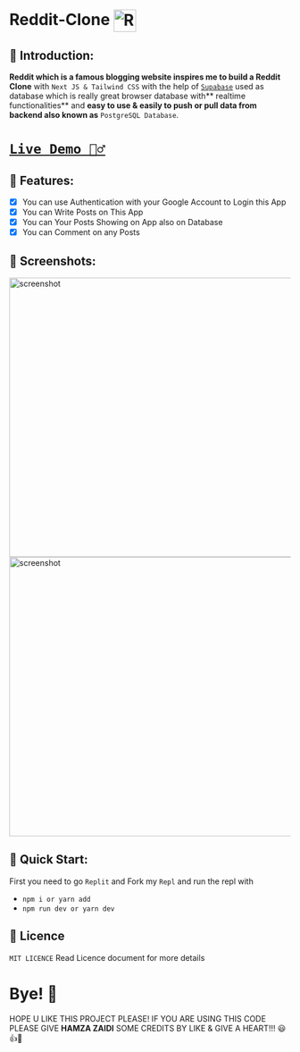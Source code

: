 # Reddit-Clone <img src="https://user-images.githubusercontent.com/52501040/187037052-96038786-673e-40f7-9f29-931702f4bd69.PNG" width="40" height="40" align="center" alt="Reddit icon" />

## 🧮 Introduction:

**Reddit which is a famous blogging website inspires me to build a Reddit Clone** with `Next JS & Tailwind CSS` with the help of [`Supabase`](https://supabase.com/) used as database which is really great browser database with** realtime functionalities** and **easy to use & easily to push or pull data from backend also known as** `PostgreSQL Database`.

# [`Live Demo 🦹‍♂️`](https://reddit-clone.hamzajaffar.repl.co/)

## 🧮 Features:
- [x] You can use Authentication with your Google Account to Login this App
- [x] You can Write Posts on This App
- [x] You can Your Posts Showing on App also on Database
- [x] You can Comment on any Posts

## 🧮 Screenshots:

<img src="https://user-images.githubusercontent.com/52501040/187036576-90fe2e7e-4494-4493-97eb-81324eff8605.PNG" width="900" height="500" alt="screenshot" />
<img src="https://user-images.githubusercontent.com/52501040/187036579-35ee49b3-2cd5-4949-8abc-9902f831f874.PNG" width="900" height="500" alt="screenshot" />

## 🧮 Quick Start:
First you need to go `Replit` and Fork my `Repl` and run the repl with
- ``` npm i or yarn add ```
- ``` npm run dev or yarn dev ```

## 🧮 Licence
`MIT LICENCE` Read Licence document for more details

# Bye! 👋
HOPE U LIKE THIS PROJECT PLEASE! IF YOU ARE USING THIS CODE PLEASE GIVE **HAMZA ZAIDI** SOME CREDITS BY LIKE & GIVE A HEART!!! 😃👍💛
